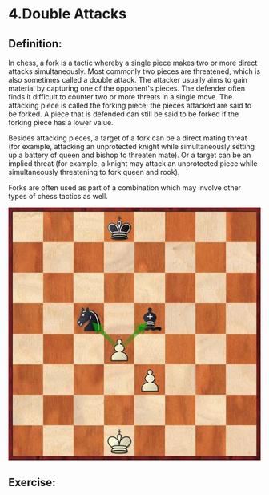 # 4.Double Attacks

## Definition:

In chess, a fork is a tactic whereby a single piece makes two or more direct attacks simultaneously. Most commonly two pieces are threatened, which is also sometimes called a double attack. The attacker usually aims to gain material by capturing one of the opponent's pieces. The defender often finds it difficult to counter two or more threats in a single move. The attacking piece is called the forking piece; the pieces attacked are said to be forked. A piece that is defended can still be said to be forked if the forking piece has a lower value.

Besides attacking pieces, a target of a fork can be a direct mating threat \(for example, attacking an unprotected knight while simultaneously setting up a battery of queen and bishop to threaten mate\). Or a target can be an implied threat \(for example, a knight may attack an unprotected piece while simultaneously threatening to fork queen and rook\).

Forks are often used as part of a combination which may involve other types of chess tactics as well.

![](../.gitbook/assets/pos5.jpg)

## Exercise:

